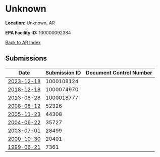 # Unknown

**Location:** Unknown, AR

**EPA Facility ID:** 100000092384

[Back to AR Index](../../index.md)

## Submissions

| Date | Submission ID | Document Control Number |
|------|--------------|-------------------------|
| [2023-12-18](submissions/1000108124.md) | 1000108124 |  |
| [2018-12-18](submissions/1000074970.md) | 1000074970 |  |
| [2013-08-28](submissions/1000018777.md) | 1000018777 |  |
| [2008-08-12](submissions/52326.md) | 52326 |  |
| [2005-11-23](submissions/44308.md) | 44308 |  |
| [2004-06-22](submissions/35727.md) | 35727 |  |
| [2003-07-01](submissions/28499.md) | 28499 |  |
| [2000-10-30](submissions/20401.md) | 20401 |  |
| [1999-06-21](submissions/7361.md) | 7361 |  |
